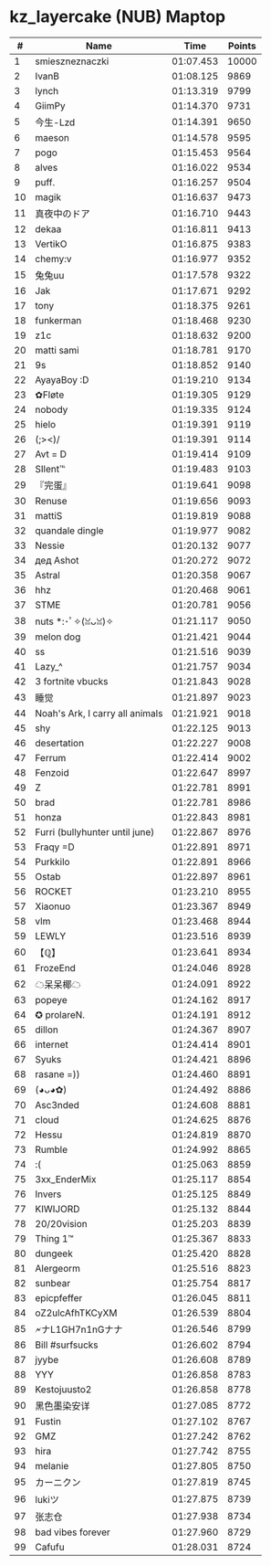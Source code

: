 # kz_layercake (NUB) Maptop

|  # | Name | Time | Points |
|-------------- | -------------- | -------------- | -------------- | 
| 1 | smieszneznaczki | 01:07.453 | 10000 | 
| 2 | IvanB | 01:08.125 | 9869 | 
| 3 | lynch | 01:13.319 | 9799 | 
| 4 | GiimPy | 01:14.370 | 9731 | 
| 5 | 今生-Lzd | 01:14.391 | 9650 | 
| 6 | maeson | 01:14.578 | 9595 | 
| 7 | pogo | 01:15.453 | 9564 | 
| 8 | alves | 01:16.022 | 9534 | 
| 9 | puff. | 01:16.257 | 9504 | 
| 10 | magik | 01:16.637 | 9473 | 
| 11 | 真夜中のドア | 01:16.710 | 9443 | 
| 12 | dekaa | 01:16.811 | 9413 | 
| 13 | VertikO | 01:16.875 | 9383 | 
| 14 | chemy:v | 01:16.977 | 9352 | 
| 15 | 兔兔uu | 01:17.578 | 9322 | 
| 16 | Jak | 01:17.671 | 9292 | 
| 17 | tony | 01:18.375 | 9261 | 
| 18 | funkerman | 01:18.468 | 9230 | 
| 19 | z1c | 01:18.632 | 9200 | 
| 20 | matti sami | 01:18.781 | 9170 | 
| 21 | 9s | 01:18.852 | 9140 | 
| 22 | AyayaBoy :D | 01:19.210 | 9134 | 
| 23 | ✿Fløte | 01:19.305 | 9129 | 
| 24 | nobody | 01:19.335 | 9124 | 
| 25 | hielo | 01:19.391 | 9119 | 
| 26 | (;><)/ | 01:19.391 | 9114 | 
| 27 | Avt = D | 01:19.414 | 9109 | 
| 28 | SIlent℡ | 01:19.483 | 9103 | 
| 29 | 『完蛋』 | 01:19.641 | 9098 | 
| 30 | Renuse | 01:19.656 | 9093 | 
| 31 | mattiS | 01:19.819 | 9088 | 
| 32 | quandale dingle | 01:19.977 | 9082 | 
| 33 | Nessie | 01:20.132 | 9077 | 
| 34 | дед Ashot | 01:20.272 | 9072 | 
| 35 | Astral | 01:20.358 | 9067 | 
| 36 | hhz | 01:20.468 | 9061 | 
| 37 | STME | 01:20.781 | 9056 | 
| 38 | nuts *:･ﾟ✧(ꈍᴗꈍ)✧ | 01:21.117 | 9050 | 
| 39 | melon dog | 01:21.421 | 9044 | 
| 40 | ss | 01:21.516 | 9039 | 
| 41 | Lazy_^ | 01:21.757 | 9034 | 
| 42 | 3 fortnite vbucks | 01:21.843 | 9028 | 
| 43 | 睡觉 | 01:21.897 | 9023 | 
| 44 | Noah's Ark, I carry all animals | 01:21.921 | 9018 | 
| 45 | shy | 01:22.125 | 9013 | 
| 46 | desertation | 01:22.227 | 9008 | 
| 47 | Ferrum | 01:22.414 | 9002 | 
| 48 | Fenzoid | 01:22.647 | 8997 | 
| 49 | Z | 01:22.781 | 8991 | 
| 50 | brad | 01:22.781 | 8986 | 
| 51 | honza | 01:22.843 | 8981 | 
| 52 | Furri (bullyhunter until june) | 01:22.867 | 8976 | 
| 53 | Fraqy =D | 01:22.891 | 8971 | 
| 54 | Purkkilo | 01:22.891 | 8966 | 
| 55 | Ostab | 01:22.897 | 8961 | 
| 56 | ROCKET | 01:23.210 | 8955 | 
| 57 | Xiaonuo | 01:23.367 | 8949 | 
| 58 | vlm | 01:23.468 | 8944 | 
| 59 | LEWLY | 01:23.516 | 8939 | 
| 60 | 【ℚ】 | 01:23.641 | 8934 | 
| 61 | FrozeEnd | 01:24.046 | 8928 | 
| 62 | ☁呆呆椰☁ | 01:24.091 | 8922 | 
| 63 | popeye | 01:24.162 | 8917 | 
| 64 | ✪ prolareN. | 01:24.191 | 8912 | 
| 65 | dillon | 01:24.367 | 8907 | 
| 66 | internet | 01:24.414 | 8901 | 
| 67 | Syuks | 01:24.421 | 8896 | 
| 68 | rasane =)) | 01:24.460 | 8891 | 
| 69 | (◕ᴗ◕✿) | 01:24.492 | 8886 | 
| 70 | Asc3nded | 01:24.608 | 8881 | 
| 71 | cloud | 01:24.625 | 8876 | 
| 72 | Hessu | 01:24.819 | 8870 | 
| 73 | Rumble | 01:24.992 | 8865 | 
| 74 | :( | 01:25.063 | 8859 | 
| 75 | 3xx_EnderMix | 01:25.117 | 8854 | 
| 76 | Invers | 01:25.125 | 8849 | 
| 77 | KIWIJORD | 01:25.132 | 8844 | 
| 78 | 20/20vision | 01:25.203 | 8839 | 
| 79 | Thing 1™ | 01:25.367 | 8833 | 
| 80 | dungeek | 01:25.420 | 8828 | 
| 81 | Alergeorm | 01:25.516 | 8823 | 
| 82 | sunbear | 01:25.754 | 8817 | 
| 83 | epicpfeffer | 01:26.045 | 8811 | 
| 84 | oZ2ulcAfhTKCyXM | 01:26.539 | 8804 | 
| 85 | 🗲ナL1GH7n1nGナナ | 01:26.546 | 8799 | 
| 86 | Bill #surfsucks | 01:26.602 | 8794 | 
| 87 | jyybe | 01:26.608 | 8789 | 
| 88 | YYY | 01:26.858 | 8783 | 
| 89 | Kestojuusto2 | 01:26.858 | 8778 | 
| 90 | 黑色墨染安详 | 01:27.085 | 8772 | 
| 91 | Fustin | 01:27.102 | 8767 | 
| 92 | GMZ | 01:27.242 | 8762 | 
| 93 | hira | 01:27.742 | 8755 | 
| 94 | melanie | 01:27.805 | 8750 | 
| 95 | カーニクン | 01:27.819 | 8745 | 
| 96 | lukiツ | 01:27.875 | 8739 | 
| 97 | 张志仓 | 01:27.938 | 8734 | 
| 98 | bad vibes forever | 01:27.960 | 8729 | 
| 99 | Cafufu | 01:28.031 | 8724 | 

